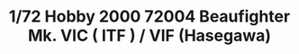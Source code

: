 ---
layout: product
title: "1/72 Hobby 2000 72004 Beaufighter Mk. VIC ( ITF ) / VIF (Hasegawa)"
price: "4000" 
desc: "AKCIJA"
img_path: "/assets/img/H2K72004.webp"
brand: "N/A"
available: true
special_offer: false
new: false
soon: false
cat: "010000"
subcat: "011900"
subsubcat: "0N/A"
sifra: "H2K72004"
popular: false
spec: true
---